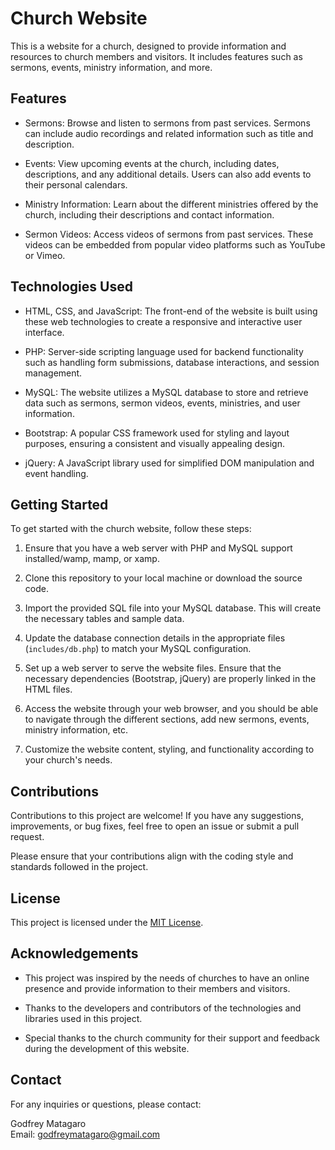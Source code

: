 # Church Website

This is a website for a church, designed to provide information and resources to church members and visitors. It includes features such as sermons, events, ministry information, and more.

## Features

- Sermons: Browse and listen to sermons from past services. Sermons can include audio recordings and related information such as title and description.

- Events: View upcoming events at the church, including dates, descriptions, and any additional details. Users can also add events to their personal calendars.

- Ministry Information: Learn about the different ministries offered by the church, including their descriptions and contact information.

- Sermon Videos: Access videos of sermons from past services. These videos can be embedded from popular video platforms such as YouTube or Vimeo.

## Technologies Used

- HTML, CSS, and JavaScript: The front-end of the website is built using these web technologies to create a responsive and interactive user interface.

- PHP: Server-side scripting language used for backend functionality such as handling form submissions, database interactions, and session management.

- MySQL: The website utilizes a MySQL database to store and retrieve data such as sermons, sermon videos, events, ministries, and user information.

- Bootstrap: A popular CSS framework used for styling and layout purposes, ensuring a consistent and visually appealing design.

- jQuery: A JavaScript library used for simplified DOM manipulation and event handling.

## Getting Started

To get started with the church website, follow these steps:

1. Ensure that you have a web server with PHP and MySQL support installed/wamp, mamp, or xamp.

2. Clone this repository to your local machine or download the source code.

3. Import the provided SQL file into your MySQL database. This will create the necessary tables and sample data.

4. Update the database connection details in the appropriate files (`includes/db.php`) to match your MySQL configuration.

5. Set up a web server to serve the website files. Ensure that the necessary dependencies (Bootstrap, jQuery) are properly linked in the HTML files.

6. Access the website through your web browser, and you should be able to navigate through the different sections, add new sermons, events, ministry information, etc.

7. Customize the website content, styling, and functionality according to your church's needs.

## Contributions

Contributions to this project are welcome! If you have any suggestions, improvements, or bug fixes, feel free to open an issue or submit a pull request.

Please ensure that your contributions align with the coding style and standards followed in the project.

## License

This project is licensed under the [MIT License](LICENSE).

## Acknowledgements

- This project was inspired by the needs of churches to have an online presence and provide information to their members and visitors.

- Thanks to the developers and contributors of the technologies and libraries used in this project.

- Special thanks to the church community for their support and feedback during the development of this website.

## Contact

For any inquiries or questions, please contact:

Godfrey Matagaro\
Email: godfreymatagaro@gmail.com

